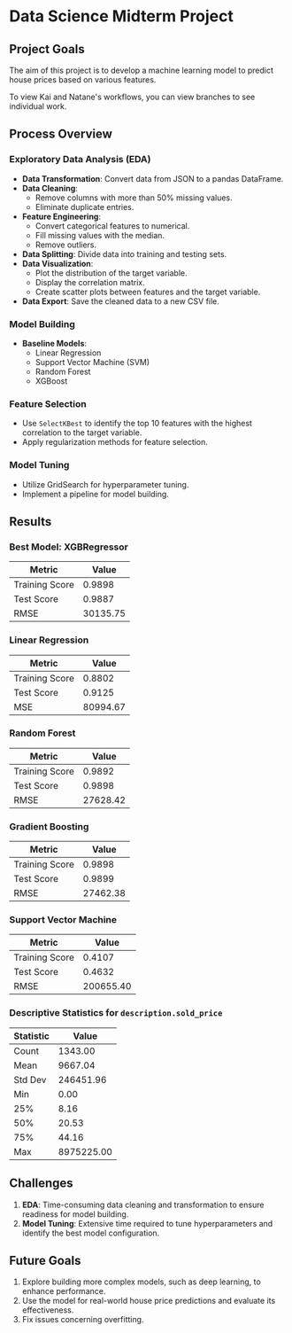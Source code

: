 # Data Science Midterm Project

## Project Goals
The aim of this project is to develop a machine learning model to predict house prices based on various features.

To view Kai and Natane's workflows, you can view branches to see individual work.
## Process Overview

### Exploratory Data Analysis (EDA)
- **Data Transformation**: Convert data from JSON to a pandas DataFrame.
- **Data Cleaning**: 
  - Remove columns with more than 50% missing values.
  - Eliminate duplicate entries.
- **Feature Engineering**:
  - Convert categorical features to numerical.
  - Fill missing values with the median.
  - Remove outliers.
- **Data Splitting**: Divide data into training and testing sets.
- **Data Visualization**:
  - Plot the distribution of the target variable.
  - Display the correlation matrix.
  - Create scatter plots between features and the target variable.
- **Data Export**: Save the cleaned data to a new CSV file.

### Model Building
- **Baseline Models**:
  - Linear Regression
  - Support Vector Machine (SVM)
  - Random Forest
  - XGBoost

### Feature Selection
- Use `SelectKBest` to identify the top 10 features with the highest correlation to the target variable.
- Apply regularization methods for feature selection.

### Model Tuning
- Utilize GridSearch for hyperparameter tuning.
- Implement a pipeline for model building.

## Results

### Best Model: XGBRegressor
| Metric         | Value              |
|----------------|--------------------|
| Training Score | 0.9898             |
| Test Score     | 0.9887             |
| RMSE           | 30135.75           |


### Linear Regression
| Metric         | Value              |
|----------------|--------------------|
| Training Score | 0.8802             |
| Test Score     | 0.9125             |
| MSE            | 80994.67           |

### Random Forest
| Metric         | Value              |
|----------------|--------------------|
| Training Score | 0.9892             |
| Test Score     | 0.9898             |
| RMSE           | 27628.42           |

### Gradient Boosting
| Metric         | Value              |
|----------------|--------------------|
| Training Score | 0.9898             |
| Test Score     | 0.9899             |
| RMSE           | 27462.38           |

### Support Vector Machine
| Metric         | Value              |
|----------------|--------------------|
| Training Score | 0.4107             |
| Test Score     | 0.4632             |
| RMSE           | 200655.40          |
### Descriptive Statistics for `description.sold_price`
| Statistic | Value      |
|-----------|------------|
| Count     | 1343.00    |
| Mean      | 9667.04    |
| Std Dev   | 246451.96  |
| Min       | 0.00       |
| 25%       | 8.16       |
| 50%       | 20.53      |
| 75%       | 44.16      |
| Max       | 8975225.00 |

## Challenges 
1. **EDA**: Time-consuming data cleaning and transformation to ensure readiness for model building.
2. **Model Tuning**: Extensive time required to tune hyperparameters and identify the best model configuration.

## Future Goals
1. Explore building more complex models, such as deep learning, to enhance performance.
2. Use the model for real-world house price predictions and evaluate its effectiveness.
3. Fix issues concerning overfitting.
